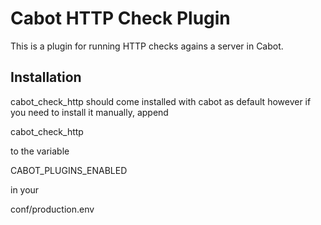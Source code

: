 Cabot HTTP Check Plugin
=====

This is a plugin for running HTTP checks agains a server in Cabot.

## Installation
cabot_check_http should come installed with cabot as default however if you need to install it manually, append

cabot_check_http

to the variable

CABOT_PLUGINS_ENABLED

in your

conf/production.env

